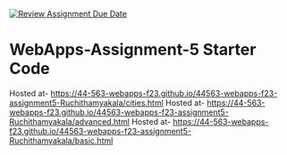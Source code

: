 [![Review Assignment Due Date](https://classroom.github.com/assets/deadline-readme-button-24ddc0f5d75046c5622901739e7c5dd533143b0c8e959d652212380cedb1ea36.svg)](https://classroom.github.com/a/7kKA03Up)
# WebApps-Assignment-5 Starter Code
Hosted at- <https://44-563-webapps-f23.github.io/44563-webapps-f23-assignment5-Ruchithamyakala/cities.html>
Hosted at- <https://44-563-webapps-f23.github.io/44563-webapps-f23-assignment5-Ruchithamyakala/advanced.html>
Hosted at- <https://44-563-webapps-f23.github.io/44563-webapps-f23-assignment5-Ruchithamyakala/basic.html>